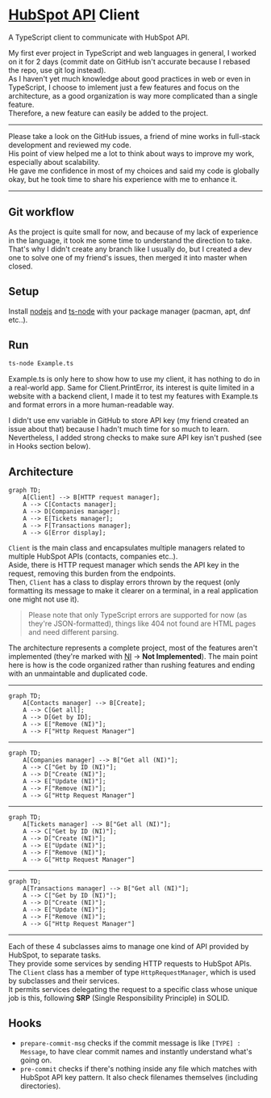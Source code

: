 # [HubSpot API](https://developers.hubspot.com/docs/api/overview) Client

A TypeScript client to communicate with HubSpot API.

My first ever project in TypeScript and web languages in general, I worked on it for 2 days (commit date on GitHub isn't accurate because I rebased the repo, use git log instead).  
As I haven't yet much knowledge about good practices in web or even in TypeScript, I choose to imlement just a few features and focus on the architecture, as a good organization is way more complicated than a single feature.  
Therefore, a new feature can easily be added to the project.  

<hr style="border:0px solid gray">

Please take a look on the GitHub issues, a friend of mine works in full-stack development and reviewed my code.  
His point of view helped me a lot to think about ways to improve my work, especially about scalability.  
He gave me confidence in most of my choices and said my code is globally okay, but he  took time to share his experience with me to enhance it.  

<hr style="border:0px solid gray">

## Git workflow

As the project is quite small for now, and because of my lack of experience in the language, it took me some time to understand the direction to take.  
That's why I didn't create any branch like I usually do, but I created a dev one to solve one of my friend's issues, then merged it into master when closed.  

## Setup
Install <ins>nodejs</ins> and <ins>ts-node</ins> with your package manager (pacman, apt, dnf etc..).

## Run
```bash
ts-node Example.ts
```

Example.ts is only here to show how to use my client, it has nothing to do in a real-world app. Same for Client.PrintError, its interest is quite limited in a website with a backend client, I made it to test my features with Example.ts and format errors in a more human-readable way.  

I didn't use env variable in GitHub to store API key (my friend created an issue about that) because I hadn't much time for so much to learn.  
Nevertheless, I added strong checks to make sure API key isn't pushed (see in Hooks section below).  

## Architecture
```mermaid
graph TD;
    A[Client] --> B[HTTP request manager];
    A --> C[Contacts manager];
    A --> D[Companies manager];
    A --> E[Tickets manager];
    A --> F[Transactions manager];
    A --> G[Error display];
```

`Client` is the main class and encapsulates multiple managers related to multiple HubSpot APIs (contacts, companies etc..).  
Aside, there is HTTP request manager which sends the API key in the request, removing this burden from the endpoints.  
Then, `Client` has a class to display errors thrown by the request (only formatting its message to make it clearer on a terminal, in a real application one might not use it).  
>Please note that only TypeScript errors are supported for now (as they're JSON-formatted), things like 404 not found are HTML pages and need different parsing.  

The architecture represents a complete project, most of the features aren't implemented (they're marked with <ins>NI</ins> -> <b>Not Implemented</b>).
The main point here is how is the code organized rather than rushing features and ending with an unmaintable and duplicated code.

<hr style="border:0px solid gray">

```mermaid
graph TD;
    A[Contacts manager] --> B[Create];
    A --> C[Get all];
    A --> D[Get by ID];
    A --> E["Remove (NI)"];
    A --> F["Http Request Manager"]
```

<hr style="border:0px solid gray">

```mermaid
graph TD;
    A[Companies manager] --> B["Get all (NI)"];
    A --> C["Get by ID (NI)"];
    A --> D["Create (NI)"];
    A --> E["Update (NI)"];
    A --> F["Remove (NI)"];
    A --> G["Http Request Manager"]
```

<hr style="border:0px solid gray">

```mermaid
graph TD;
    A[Tickets manager] --> B["Get all (NI)"];
    A --> C["Get by ID (NI)"];
    A --> D["Create (NI)"];
    A --> E["Update (NI)"];
    A --> F["Remove (NI)"];
    A --> G["Http Request Manager"]
```

<hr style="border:0px solid gray">

```mermaid
graph TD;
    A[Transactions manager] --> B["Get all (NI)"];
    A --> C["Get by ID (NI)"];
    A --> D["Create (NI)"];
    A --> E["Update (NI)"];
    A --> F["Remove (NI)"];
    A --> G["Http Request Manager"]
```

<hr style="border:0px solid gray">

Each of these 4 subclasses aims to manage one kind of API provided by HubSpot, to separate tasks.  
They provide some services by sending HTTP requests to HubSpot APIs.
The `Client` class has a member of type `HttpRequestManager`, which is used by subclasses and their services.  
It permits services delegating the request to a specific class whose unique job is this, following **SRP** (Single Responsibility Principle) in SOLID.

## Hooks
<ul>
<li><code>prepare-commit-msg</code> checks if the commit message is like <code>[TYPE] : Message</code>, to have clear commit names and instantly understand what's going on.</li>
<li><code>pre-commit</code> checks if there's nothing inside any file which matches with HubSpot API key pattern. It also check filenames themselves (including directories).